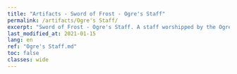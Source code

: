 ```yaml
---
title: "Artifacts - Sword of Frost - Ogre's Staff"
permalink: /artifacts/Ogre's Staff/
excerpt: "Sword of Frost - Ogre's Staff. A staff worshipped by the Ogre. One of the components of the Sword of Frost."
last_modified_at: 2021-01-15
lang: en
ref: "Ogre's Staff.md"
toc: false
classes: wide
---
```


